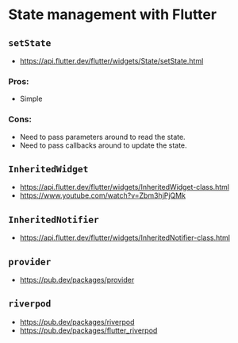 # State management with Flutter

## `setState`

- https://api.flutter.dev/flutter/widgets/State/setState.html


### Pros:

- Simple

### Cons: 

- Need to pass parameters around to read the state.
- Need to pass callbacks around to update the state.

## `InheritedWidget`

- https://api.flutter.dev/flutter/widgets/InheritedWidget-class.html
- https://www.youtube.com/watch?v=Zbm3hjPjQMk

## `InheritedNotifier`

- https://api.flutter.dev/flutter/widgets/InheritedNotifier-class.html

## `provider`

- https://pub.dev/packages/provider


## `riverpod`

- https://pub.dev/packages/riverpod
- https://pub.dev/packages/flutter_riverpod
